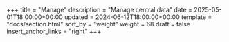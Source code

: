 +++
title = "Manage"
description = "Manage central data"
date = 2025-05-01T18:00:00+00:00
updated = 2024-06-12T18:00:00+00:00
template = "docs/section.html"
sort_by = "weight"
weight = 68
draft = false
insert_anchor_links = "right"
+++
